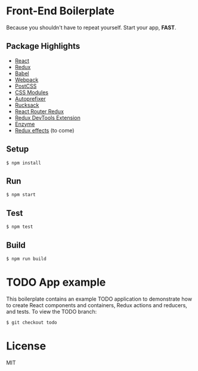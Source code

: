 
# Front-End Boilerplate

Because you shouldn't have to repeat yourself.  Start your app, **FAST**.

## Package Highlights

- [React](https://facebook.github.io/react/)
- [Redux](https://github.com/reactjs/redux)
- [Babel](https://babeljs.io/)
- [Webpack](https://webpack.github.io)
- [PostCSS](https://github.com/postcss/postcss)
- [CSS Modules](https://github.com/outpunk/postcss-modules)
- [Autoprefixer](https://github.com/postcss/autoprefixer)
- [Rucksack](http://simplaio.github.io/rucksack/docs)
- [React Router Redux](https://github.com/reactjs/react-router-redux)
- [Redux DevTools Extension](https://github.com/zalmoxisus/redux-devtools-extension)
- [Enzyme](http://airbnb.io/enzyme/)
- [Redux effects](https://github.com/redux-effects/redux-effects) (to come)

## Setup

```
$ npm install
```

## Run

```
$ npm start
```

## Test

```
$ npm test
```

## Build

```
$ npm run build
```

# TODO App example

This boilerplate contains an example TODO application to demonstrate how to create React components and containers, Redux actions and reducers, and tests.  To view the TODO branch:

```
$ git checkout todo
```

# License

MIT

